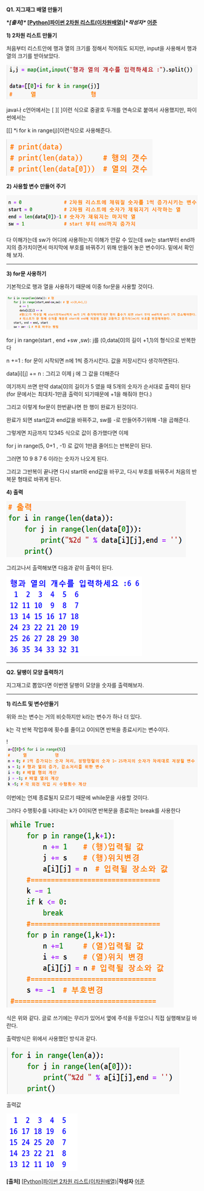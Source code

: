 **Q1. 지그재그 배열 만들기**

**\**[출처]\** [[Python\]파이썬 2차원 리스트(이차원배열)](https://blog.naver.com/euijun54/221607532990)|\**작성자\** [어준](https://blog.naver.com/euijun54)**

**1) 2차원 리스트 만들기**

처음부터 리스트안에 행과 열의 크기를 정해서 적어줘도 되지만, input을 사용해서 행과 열의 크기를 받아보았다.

![20190802170122.png](https://github.com/squirrelabbit/TIL/blob/master/0.%ED%8C%8C%EC%9D%B4%EC%8D%AC/2%EC%B0%A8%EC%9B%90%EB%A6%AC%EC%8A%A4%ED%8A%B8%20%EB%AC%B8%EC%A0%9C.assets/20190802170122.png?raw=true)

java나 c언어에서는 [ ][ ]이런 식으로 중괄호 두개를 연속으로 붙여서 사용했지만, 파이썬에서는 

[[] *i for k in range(j)]이런식으로 사용해준다.

![20190802165953.png](https://github.com/squirrelabbit/TIL/blob/master/0.%ED%8C%8C%EC%9D%B4%EC%8D%AC/2%EC%B0%A8%EC%9B%90%EB%A6%AC%EC%8A%A4%ED%8A%B8%20%EB%AC%B8%EC%A0%9C.assets/20190802165953.png?raw=true)







**2) 사용할 변수 만들어 주기**

![20190802170130.png](https://github.com/squirrelabbit/TIL/blob/master/0.%ED%8C%8C%EC%9D%B4%EC%8D%AC/2%EC%B0%A8%EC%9B%90%EB%A6%AC%EC%8A%A4%ED%8A%B8%20%EB%AC%B8%EC%A0%9C.assets/20190802170130.png?raw=true)

다 이해가는데 sw가 어디에 사용하는지 이해가 안갈 수 있는데 sw는 start부터 end까지의 증가치이면서 마지막에 부호를 바꿔주기 위해 만들어 놓은 변수이다. 밑에서 확인해 보자.



****

**3) for문 사용하기**

기본적으로 행과 열을 사용하기 때문에  이중 for문을 사용할 것이다.

![20190802170142.png](https://github.com/squirrelabbit/TIL/blob/master/0.%ED%8C%8C%EC%9D%B4%EC%8D%AC/2%EC%B0%A8%EC%9B%90%EB%A6%AC%EC%8A%A4%ED%8A%B8%20%EB%AC%B8%EC%A0%9C.assets/20190802170142.png?raw=true)

for j in range(start , end +sw ,sw):  j를 (0,data[0]의 길이 +1,1)의 형식으로 반복한다 

n +=1  :  for 문이 시작되면 n에 1씩 증가시킨다. 값을 저장시킨다 생각하면된다.

data[i][j] += n  : 그리고 이제 j 에 그 값을 더해준다

여기까지 쓰면 만약 data[0]의 길이가 5 였을 때  5개의 숫자가 순서대로 출력이 된다(for 문에서는 최대치-1만큼 출력이 되기때문에 +1을 해줘야 한다.)



그리고 이렇게 for문이 한번끝나면 한 행이 완료가 된것이다.

완료가 되면 start값과 end값을 바꿔주고, sw를 -로 만들어주기위해 -1을 곱해준다.

그렇게면 지금까지 12345 식으로 값이 증가했다면 이제 

for j in range(5, 0+1 , -1) 로 값이 1만큼 줄어드는 반복문이 된다.

그러면 10 9 8 7 6 이라는 숫자가 나오게 된다.

그리고 그반복이 끝나면 다시 start와 end값을 바꾸고, 다시 부호를 바꿔주서 처음의 반복문 형태로 바뀌게 된다.





**4) 출력**

![20190802170150.png](https://github.com/squirrelabbit/TIL/blob/master/0.%ED%8C%8C%EC%9D%B4%EC%8D%AC/2%EC%B0%A8%EC%9B%90%EB%A6%AC%EC%8A%A4%ED%8A%B8%20%EB%AC%B8%EC%A0%9C.assets/20190802170150.png?raw=true)

그리고나서 출력해보면 다음과 같이 출력이 된다.

![20190802170157.png](https://github.com/squirrelabbit/TIL/blob/master/0.%ED%8C%8C%EC%9D%B4%EC%8D%AC/2%EC%B0%A8%EC%9B%90%EB%A6%AC%EC%8A%A4%ED%8A%B8%20%EB%AC%B8%EC%A0%9C.assets/20190802170157.png?raw=true)



****

**Q2. 달팽이 모양 출력하기**



지그재그로 뽑았다면 이번엔  달팽이 모양을 숫자를 출력해보자.



****

**1) 리스트 및 변수만들기**

위와  쓰는 변수는 거의 비슷하지만 k라는 변수가 하나 더 있다.

k는 각 반복 작업후에 횟수를 줄이고 0이되면 반복을 종료시키는 변수이다.

!![20190802170225.png](https://github.com/squirrelabbit/TIL/blob/master/0.%ED%8C%8C%EC%9D%B4%EC%8D%AC/2%EC%B0%A8%EC%9B%90%EB%A6%AC%EC%8A%A4%ED%8A%B8%20%EB%AC%B8%EC%A0%9C.assets/20190802170225.png?raw=true)



이번에는 언제 종료될지 모르기 때문에 while문을 사용할 것이다.

그러다 수행횟수를 나타내는 k가 0이되면 반복문을 종료하는 break를 사용한다



![20190802170235.png](https://github.com/squirrelabbit/TIL/blob/master/0.%ED%8C%8C%EC%9D%B4%EC%8D%AC/2%EC%B0%A8%EC%9B%90%EB%A6%AC%EC%8A%A4%ED%8A%B8%20%EB%AC%B8%EC%A0%9C.assets/20190802170235.png?raw=true)

 식은 위와 같다. 글로 쓰기에는 무리가 있어서 옆에 주석을 두었으니 직접 실행해보길 바란다.

출력방식은 위에서 사용했던 방식과 같다.

![20190802170240.png](https://github.com/squirrelabbit/TIL/blob/master/0.%ED%8C%8C%EC%9D%B4%EC%8D%AC/2%EC%B0%A8%EC%9B%90%EB%A6%AC%EC%8A%A4%ED%8A%B8%20%EB%AC%B8%EC%A0%9C.assets/20190802170240.png?raw=true)



출력값

![20190802170245.png](https://github.com/squirrelabbit/TIL/blob/master/0.%ED%8C%8C%EC%9D%B4%EC%8D%AC/2%EC%B0%A8%EC%9B%90%EB%A6%AC%EC%8A%A4%ED%8A%B8%20%EB%AC%B8%EC%A0%9C.assets/20190802170245.png?raw=true)



**[출처]** [[Python\]파이썬 2차원 리스트(이차원배열)](https://blog.naver.com/euijun54/221607532990)|**작성자** [어준](https://blog.naver.com/euijun54)
